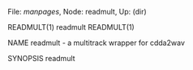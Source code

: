 File: *manpages*,  Node: readmult,  Up: (dir)

READMULT(1)                        readmult                        READMULT(1)



NAME
       readmult - a multitrack wrapper for cdda2wav

SYNOPSIS
       readmult <track a> <title a> <track b> <title b> ...

DESCRIPTION
       readmult  allows  simultaneous extraction and naming of multiple tracks
       with cdda2wav

SEE ALSO
       cdda2wav(1)

AUTHOR
       cdda2was was written by Joerg Schilling <js@cs.tu-berlin.de>  and  oth-
       ers.

       This  describes  the  program  as shipped with cdrkit, see This manpage
       describes the program implementation of  readmult  as  shipped  by  the
       cdrkit distribution. See http://alioth.debian.org/projects/debburn/ for
       details. It is a spinoff from the original program distributed  by  the
       cdrtools  project. However, the cdrtools developers are not involved in
       the development of this spinoff and therefore shall not be made respon-
       sible  for any problem caused by it. Do not try to get support for this
       program by contacting the original authors.

       If you have support questions, send them to

       debburn-devel@lists.alioth.debian.org

       If you have definitely found a bug, send a mail to this list or to

       submit@bugs.debian.org

       writing at least a short description into  the  Subject  and  "Package:
       cdrkit" into the first line of the mail body.

       This  manual  page  was  written  by Oleksandr Moskalenko <malex@tagan-
       cha.org>, for the Debian GNU/Linux system.  It may  be  used  by  other
       distributions without contacting the author.  Any mistakes or omissions
       in the manual page are my fault; inquiries about or corrections to this
       manual page should be directed to me (and not to the primary author).



                         Tue Feb 15 12:34:06 MST 2005              READMULT(1)

